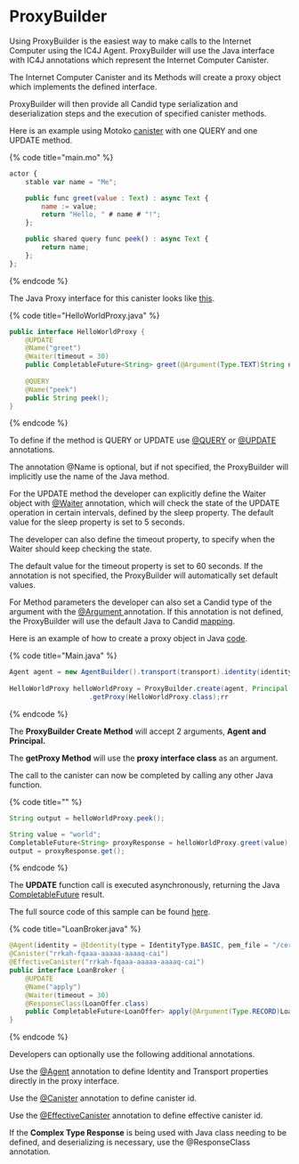 # ProxyBuilder

Using ProxyBuilder is the easiest way to make calls to the Internet Computer using the IC4J Agent. ProxyBuilder will use the Java interface with IC4J annotations which represent the Internet Computer Canister.

The Internet Computer Canister and its Methods will create a proxy object which implements the defined interface.&#x20;

ProxyBuilder will then provide all Candid type serialization and deserialization steps and the execution of specified canister methods.

Here is an example using Motoko [canister](https://github.com/ic4j/samples/blob/master/IC4JHelloWorldAdvanced/src/main.mo) with one QUERY and one UPDATE method.

{% code title="main.mo" %}
```javascript
actor {
    stable var name = "Me";

    public func greet(value : Text) : async Text {
        name := value;
        return "Hello, " # name # "!";
    };

    public shared query func peek() : async Text {
        return name;
    };    
};
```
{% endcode %}

The Java Proxy interface for this canister looks like [this](https://github.com/ic4j/samples/blob/master/IC4JHelloWorldAdvanced/src/main/java/org/ic4j/samples/helloworld/HelloWorldProxy.java).

{% code title="HelloWorldProxy.java" %}
```java
public interface HelloWorldProxy {	
	@UPDATE
	@Name("greet")
	@Waiter(timeout = 30)
	public CompletableFuture<String> greet(@Argument(Type.TEXT)String name);
	
	@QUERY
	@Name("peek")
	public String peek();
}
```
{% endcode %}

To define if the method is QUERY or UPDATE use [@QUERY](https://github.com/ic4j/ic4j-agent/blob/master/src/main/java/org/ic4j/agent/annotations/QUERY.java) or [@UPDATE](https://github.com/ic4j/ic4j-agent/blob/master/src/main/java/org/ic4j/agent/annotations/UPDATE.java) annotations.&#x20;

The annotation @Name is optional, but if not specified, the ProxyBuilder will implicitly use the name of the Java method.

For the UPDATE method the developer can explicitly define the Waiter object with [@Waiter](https://github.com/ic4j/ic4j-agent/blob/master/src/main/java/org/ic4j/agent/annotations/Waiter.java) annotation, which will check the state of the UPDATE operation in certain intervals, defined  by the sleep property. The default value for the sleep property is set to 5 seconds.&#x20;

The developer can also define the timeout property, to specify when the Waiter should keep checking the state.&#x20;

The default value for the timeout property is set to 60 seconds. If the annotation is not specified, the ProxyBuilder will automatically set default values.

For Method parameters the developer can also set a Candid type of the argument with the [@Argument ](https://github.com/ic4j/ic4j-agent/blob/master/src/main/java/org/ic4j/agent/annotations/Argument.java)annotation. If this annotation is not defined, the ProxyBuilder will use the default Java to Candid [mapping](supported-types.md).

Here is an example of how to create a proxy object in Java [code](https://github.com/ic4j/samples/blob/master/IC4JHelloWorldAdvanced/src/main/java/org/ic4j/samples/helloworld/Main.java).

{% code title="Main.java" %}
```java
Agent agent = new AgentBuilder().transport(transport).identity(identity).build();			
			
HelloWorldProxy helloWorldProxy = ProxyBuilder.create(agent, Principal.fromString(icCanister))
					.getProxy(HelloWorldProxy.class);rr
```
{% endcode %}

The **ProxyBuilder Create Method** will accept 2 arguments, **Agent and Principal.**&#x20;

The **getProxy Method** will use the **proxy interface class** as an argument.&#x20;

The call to the canister can now be completed by calling any other Java function.&#x20;

{% code title="" %}
```java
String output = helloWorldProxy.peek();

String value = "world";			
CompletableFuture<String> proxyResponse = helloWorldProxy.greet(value);
output = proxyResponse.get();
```
{% endcode %}

The **UPDATE** function call is executed asynchronously, returning  the Java [CompletableFuture](https://docs.oracle.com/javase/8/docs/api/java/util/concurrent/CompletableFuture.html) result.

The full source code of this sample can be found [here](https://github.com/ic4j/samples/tree/master/IC4JHelloWorldAdvanced).

{% code title="LoanBroker.java" %}
```java
@Agent(identity = @Identity(type = IdentityType.BASIC, pem_file = "/cert/Ed25519_identity.pem"), transport = @Transport(url = "http://localhost:4943/"))
@Canister("rrkah-fqaaa-aaaaa-aaaaq-cai")
@EffectiveCanister("rrkah-fqaaa-aaaaa-aaaaq-cai")
public interface LoanBroker {
	@UPDATE
	@Name("apply")
	@Waiter(timeout = 30)
	@ResponseClass(LoanOffer.class)
	public CompletableFuture<LoanOffer> apply(@Argument(Type.RECORD)LoanApplication application);
}
```
{% endcode %}

Developers can optionally use the following additional annotations.

Use the  [@Agent](https://github.com/ic4j/ic4j-agent/blob/master/src/main/java/org/ic4j/agent/annotations/Agent.java) annotation to define Identity and Transport properties directly in the proxy interface.

Use the  [@Canister](https://github.com/ic4j/ic4j-agent/blob/master/src/main/java/org/ic4j/agent/annotations/Canister.java) annotation to define canister id.

Use the  [@EffectiveCanister](https://github.com/ic4j/ic4j-agent/blob/master/src/main/java/org/ic4j/agent/annotations/EffectiveCanister.java) annotation to define effective canister id.

If the **Complex Type Response** is being used with Java class needing to be defined, and deserializing is necessary,  use the @ResponseClass annotation.&#x20;
